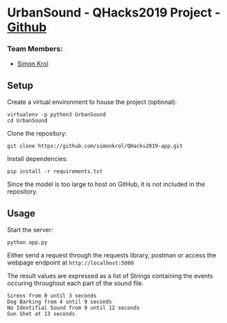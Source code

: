 # UrbanSound - QHacks2019 Project - [Github](https://github.com/simonkrol/QHacks2019-app)

### Team Members:
- [Simon Krol](https://github.com/simonkrol)

## Setup
Create a virtual environment to house the project (optional):
```
virtualenv -p python3 UrbanSound
cd UrbanSound
```
Clone the repository:
```
git clone https://github.com/simonkrol/QHacks2019-app.git
```
Install dependencies:
```
pip install -r requirements.txt
```
Since the model is too large to host on GitHub, it is not included in the repository.

## Usage
Start the server:
```
python app.py
```
Either send a request through the requests library, postman or access the webpage endpoint at `http://localhost:5000`

The result values are expressed as a list of Strings containing the events occuring throughout each part of the sound file.
```
Sirens from 0 until 3 seconds
Dog Barking from 4 until 9 seconds
No Identifial Sound from 9 until 12 seconds
Gun Shot at 13 seconds
```
